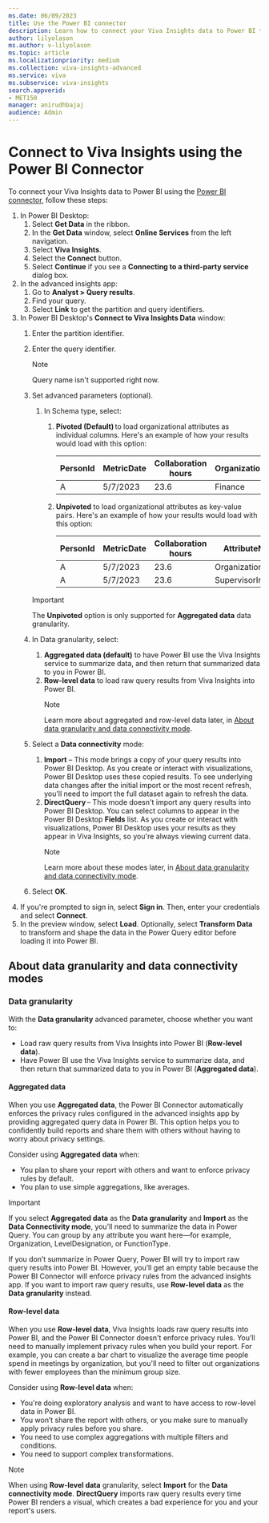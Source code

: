 ```yaml
---
ms.date: 06/09/2023
title: Use the Power BI connector
description: Learn how to connect your Viva Insights data to Power BI through the Power BI connector
author: lilyolason
ms.author: v-lilyolason
ms.topic: article
ms.localizationpriority: medium 
ms.collection: viva-insights-advanced 
ms.service: viva 
ms.subservice: viva-insights 
search.appverid: 
- MET150 
manager: anirudhbajaj
audience: Admin
---
```


# Connect to Viva Insights using the Power BI Connector

To connect your Viva Insights data to Power BI using the [Power BI connector](/connectors/powerbi/), follow these steps:

1. In Power BI Desktop:
    1. Select **Get Data** in the ribbon.
    1. In the **Get Data** window, select **Online Services** from the left navigation.
    1. Select **Viva Insights**. 
    1. Select the **Connect** button.
    1. Select **Continue** if you see a **Connecting to a third-party service** dialog box.
1. In the advanced insights app:
    1. Go to **Analyst > Query results**.
    1. Find your query.
    1. Select **Link** to get the partition and query identifiers.
1. In Power BI Desktop's **Connect to Viva Insights Data** window:
    1. Enter the partition identifier.
    1. Enter the query identifier.
        >[!Note]
        >Query name isn't supported right now.
    1. Set advanced parameters (optional).
        1. In Schema type, select:
            1. **Pivoted (Default)** to load organizational attributes as individual columns. Here's an example of how your results would load with this option:
            
                |PersonId|MetricDate|Collaboration hours|Organization|SupervisorIndicator|
                |---------|---------|--------|------|--------|
                |A|5/7/2023|23.6|Finance|Manager|

            2. **Unpivoted** to load organizational attributes as key-value pairs. Here's an example of how your results would load with this option:
            
                |PersonId|MetricDate|Collaboration hours|AttributeName|AttributeValue|
                |---------|---------|--------|------|--------|
                |A|5/7/2023|23.6|Organization|Finance|
                |A|5/7/2023|23.6|SupervisorIndicator|Manager|

        >[!Important]
        >The **Unpivoted** option is only supported for **Aggregated data** data granularity.
        
    1. In Data granularity, select:
        1. **Aggregated data (default)** to have Power BI use the Viva Insights service to summarize data, and then return that summarized data to you in Power BI. 
        1. **Row-level data** to load raw query results from Viva Insights into Power BI.  
            >[!Note] 
            >Learn more about aggregated and row-level data later, in [About data granularity and data connectivity mode](#about-data-granularity-and-data-connectivity-modes). 
    2. Select a **Data connectivity** mode: 
        1. **Import** – This mode brings a copy of your query results into Power BI Desktop. As you create or interact with visualizations, Power BI Desktop uses these copied results. To see underlying data changes after the initial import or the most recent refresh, you'll need to import the full dataset again to refresh the data. 
        1. **DirectQuery** – This mode doesn't import any query results into Power BI Desktop. You can select columns to appear in the Power BI Desktop **Fields** list. As you create or interact with visualizations, Power BI Desktop uses your results as they appear in Viva Insights, so you're always viewing current data. 
            >[!Note] 
            >Learn more about these modes later, in [About data granularity and data connectivity mode](#about-data-granularity-and-data-connectivity-modes). 
    1. Select **OK**. 
1.	If you're prompted to sign in, select **Sign in**. Then, enter your credentials and select **Connect**. 
1. In the preview window, select **Load**. Optionally, select **Transform Data** to transform and shape the data in the Power Query editor before loading it into Power BI. 

## About data granularity and data connectivity modes 

### Data granularity 

With the **Data granularity** advanced parameter, choose whether you want to: 

* Load raw query results from Viva Insights into Power BI (**Row-level data**).
* Have Power BI use the Viva Insights service to summarize data, and then return that summarized data to you in Power BI (**Aggregated data**).

#### Aggregated data 

When you use **Aggregated data**, the Power BI Connector automatically enforces the privacy rules configured in the advanced insights app by providing aggregated query data in Power BI. This option helps you to confidently build reports and share them with others without having to worry about privacy settings. 

Consider using **Aggregated data** when: 

* You plan to share your report with others and want to enforce privacy rules by default. 
* You plan to use simple aggregations, like averages. 

>[!Important]
>If you select **Aggregated data** as the **Data granularity** and **Import** as the **Data Connectivity mode**, you'll need to summarize the data in Power Query. You can group by any attribute you want here—for example, Organization, LevelDesignation, or FunctionType.  
>
>If you don’t summarize in Power Query, Power BI will try to import raw query results into Power BI. However, you’ll get an empty table because the Power BI Connector will enforce privacy rules from the advanced insights app. If you want to import raw query results, use **Row-level data** as the **Data granularity** instead. 

#### Row-level data 

When you use **Row-level data**, Viva Insights loads raw query results into Power BI, and the Power BI Connector doesn't enforce privacy rules. You’ll need to manually implement privacy rules when you build your report. For example, you can create a bar chart to visualize the average time people spend in meetings by organization, but you'll need to filter out organizations with fewer employees than the minimum group size. 

Consider using **Row-level data** when: 

* You're doing exploratory analysis and want to have access to row-level data in Power BI. 
* You won’t share the report with others, or you make sure to manually apply privacy rules before you share. 
* You need to use complex aggregations with multiple filters and conditions. 
* You need to support complex transformations. 
  
>[!Note] 
>When using **Row-level data** granularity, select **Import** for the **Data connectivity mode**. **DirectQuery** imports raw query results every time Power BI renders a visual, which creates a bad experience for you and your report's users. 
 


